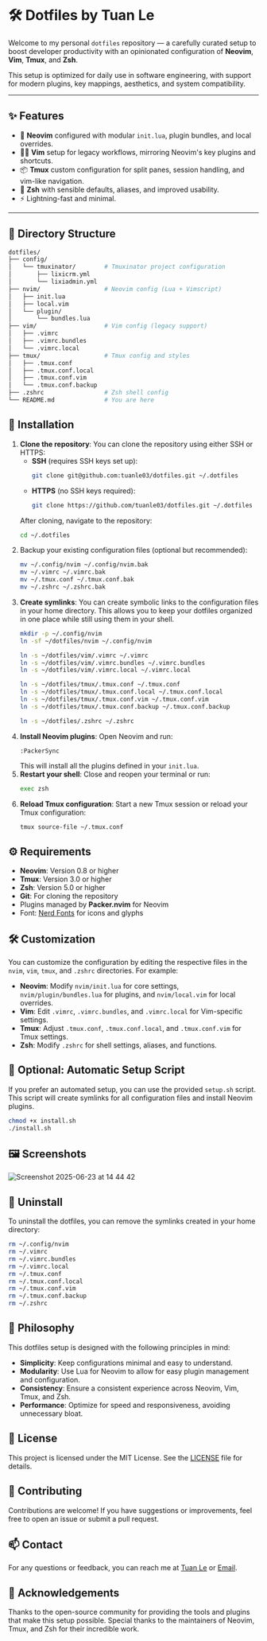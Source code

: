 # 🛠️ Dotfiles by Tuan Le

Welcome to my personal `dotfiles` repository — a carefully curated setup to boost developer productivity with an opinionated configuration of **Neovim**, **Vim**, **Tmux**, and **Zsh**.

This setup is optimized for daily use in software engineering, with support for modern plugins, key mappings, aesthetics, and system compatibility.

---

## ✨ Features

- 🧠 **Neovim** configured with modular `init.lua`, plugin bundles, and local overrides.
- 🧙‍♂️ **Vim** setup for legacy workflows, mirroring Neovim's key plugins and shortcuts.
- 📦 **Tmux** custom configuration for split panes, session handling, and vim-like navigation.
- 🐚 **Zsh** with sensible defaults, aliases, and improved usability.
- ⚡ Lightning-fast and minimal.

---

## 📁 Directory Structure

```bash
dotfiles/
├── config/
│   └── tmuxinator/        # Tmuxinator project configuration
│       ├── lixicrm.yml
│       └── lixiadmin.yml
├── nvim/                  # Neovim config (Lua + Vimscript)
│   ├── init.lua
│   ├── local.vim
│   └── plugin/
│       └── bundles.lua
├── vim/                   # Vim config (legacy support)
│   ├── .vimrc
│   ├── .vimrc.bundles
│   └── .vimrc.local
├── tmux/                  # Tmux config and styles
│   ├── .tmux.conf
│   ├── .tmux.conf.local
│   ├── .tmux.conf.vim
│   └── .tmux.conf.backup
├── .zshrc                 # Zsh shell config
└── README.md              # You are here
```

## 🚀 Installation

1. **Clone the repository**:
   You can clone the repository using either SSH or HTTPS:
   - **SSH** (requires SSH keys set up):
     ```bash
     git clone git@github.com:tuanle03/dotfiles.git ~/.dotfiles
     ```
   - **HTTPS** (no SSH keys required):
     ```bash
     git clone https://github.com/tuanle03/dotfiles.git ~/.dotfiles
     ```
   After cloning, navigate to the repository:
   ```bash
   cd ~/.dotfiles
   ```
2. Backup your existing configuration files (optional but recommended):
    ```bash
    mv ~/.config/nvim ~/.config/nvim.bak
    mv ~/.vimrc ~/.vimrc.bak
    mv ~/.tmux.conf ~/.tmux.conf.bak
    mv ~/.zshrc ~/.zshrc.bak
    ```
3. **Create symlinks**:
You can create symbolic links to the configuration files in your home directory. This allows you to keep your dotfiles organized in one place while still using them in your shell.
    ```bash
    mkdir -p ~/.config/nvim
    ln -sf ~/dotfiles/nvim ~/.config/nvim

    ln -s ~/dotfiles/vim/.vimrc ~/.vimrc
    ln -s ~/dotfiles/vim/.vimrc.bundles ~/.vimrc.bundles
    ln -s ~/dotfiles/vim/.vimrc.local ~/.vimrc.local

    ln -s ~/dotfiles/tmux/.tmux.conf ~/.tmux.conf
    ln -s ~/dotfiles/tmux/.tmux.conf.local ~/.tmux.conf.local
    ln -s ~/dotfiles/tmux/.tmux.conf.vim ~/.tmux.conf.vim
    ln -s ~/dotfiles/tmux/.tmux.conf.backup ~/.tmux.conf.backup

    ln -s ~/dotfiles/.zshrc ~/.zshrc
    ```
4. **Install Neovim plugins**:
    Open Neovim and run:
    ```vim
    :PackerSync
    ```
    This will install all the plugins defined in your `init.lua`.
5. **Restart your shell**:
    Close and reopen your terminal or run:
    ```bash
    exec zsh
    ```
6. **Reload Tmux configuration**:
    Start a new Tmux session or reload your Tmux configuration:
    ```bash
    tmux source-file ~/.tmux.conf
    ```

## ⚙️ Requirements
- **Neovim**: Version 0.8 or higher
- **Tmux**: Version 3.0 or higher
- **Zsh**: Version 5.0 or higher
- **Git**: For cloning the repository
- Plugins managed by **Packer.nvim** for Neovim
- Font: [Nerd Fonts](https://www.nerdfonts.com/) for icons and glyphs

## 🛠️ Customization
You can customize the configuration by editing the respective files in the `nvim`, `vim`, `tmux`, and `.zshrc` directories. For example:
- **Neovim**: Modify `nvim/init.lua` for core settings, `nvim/plugin/bundles.lua` for plugins, and `nvim/local.vim` for local overrides.
- **Vim**: Edit `.vimrc`, `.vimrc.bundles`, and `.vimrc.local` for Vim-specific settings.
- **Tmux**: Adjust `.tmux.conf`, `.tmux.conf.local`, and `.tmux.conf.vim` for Tmux settings.
- **Zsh**: Modify `.zshrc` for shell settings, aliases, and functions.

## 🧪 Optional: Automatic Setup Script
If you prefer an automated setup, you can use the provided `setup.sh` script. This script will create symlinks for all configuration files and install Neovim plugins.
```bash
chmod +x install.sh
./install.sh
```

## 🖼️ Screenshots
![Screenshot 2025-06-23 at 14 44 42](https://github.com/user-attachments/assets/10192705-99e1-41f0-a94f-db22a882cfe1)

## 🧼 Uninstall
To uninstall the dotfiles, you can remove the symlinks created in your home directory:
```bash
rm ~/.config/nvim
rm ~/.vimrc
rm ~/.vimrc.bundles
rm ~/.vimrc.local
rm ~/.tmux.conf
rm ~/.tmux.conf.local
rm ~/.tmux.conf.vim
rm ~/.tmux.conf.backup
rm ~/.zshrc
```

## 🧠 Philosophy
This dotfiles setup is designed with the following principles in mind:
- **Simplicity**: Keep configurations minimal and easy to understand.
- **Modularity**: Use Lua for Neovim to allow for easy plugin management and configuration.
- **Consistency**: Ensure a consistent experience across Neovim, Vim, Tmux, and Zsh.
- **Performance**: Optimize for speed and responsiveness, avoiding unnecessary bloat.

## 📜 License
This project is licensed under the MIT License. See the [LICENSE](LICENSE) file for details.

## 🤝 Contributing
Contributions are welcome! If you have suggestions or improvements, feel free to open an issue or submit a pull request.

## 📫 Contact
For any questions or feedback, you can reach me at [Tuan Le](https://fb.com/tuanle03) or [Email](mailto:letuanvl03@gmail.com).

## 🙏 Acknowledgements
Thanks to the open-source community for providing the tools and plugins that make this setup possible. Special thanks to the maintainers of Neovim, Tmux, and Zsh for their incredible work.
